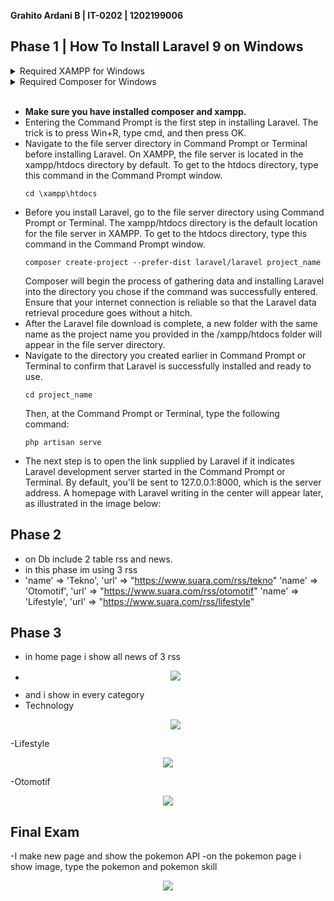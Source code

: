 **Grahito Ardani B | IT-0202 | 1202199006**

## Phase 1  | How To Install Laravel 9 on Windows

<details> <summary> Required XAMPP for Windows</summary>

### Install from www.apachefriends.org
- [Installer XAMPP](https://www.apachefriends.org/xampp-files/8.1.6/xampp-windows-x64-8.1.6-0-VS16-installer.exe)    `Windows 2008, 2012, Vista, 7, 8 (Important: XP or 2003 not supported`
    
    **Component Install**: MySQL, phpMyAdmin

</details>

<details> <summary> Required Composer for Windows</summary>

- [Installer Composer](https://getcomposer.org/Composer-Setup.exe)
- After downloading the Composer file, open the file and follow the installation instructions below: 
   First, a page like the one in the image above will appear. Click Next to continue with the installation process.
- Make sure to select the installation location Composer running at C:\xampp\php\php.exe. Click Next if the php file location is correct.
- After that, you'll be asked if you want to utilize a proxy or not. Click the button and input your proxy URL if you want to use one. If you don't wish to use a proxy, proceed with the installation by clicking Next.
- Next, double-check that the installation process is operating in the correct directory, which is C:xamppphpphp.exe. If everything seems good, click Install. The next screen displays a notification that the Windows environment has changed. This modification makes it possible to run Composer from the Command Prompt.
- When the installation is finished, close the Composer installation window by clicking Finish.
- Following the completion of the Composer installation, use the Command Prompt to verify the Composer installation. The key is to press Win + R, type cmd, and then click Ok. 
- After that, you'll be taken to the Command Prompt window. To see if the installation was successful, run the command below.
   Your installation was successful if it looks like the image above.
</details>
<br>

- **Make sure you have installed composer and xampp.**
- Entering the Command Prompt is the first step in installing Laravel. The trick is to press Win+R, type cmd, and then press OK.
- Navigate to the file server directory in Command Prompt or Terminal before installing Laravel. On XAMPP, the file server is located in the xampp/htdocs directory by default. To get to the htdocs directory, type this command in the Command Prompt window.
    ```
    cd \xampp\htdocs 
    ```  
- Before you install Laravel, go to the file server directory using Command Prompt or Terminal. The xampp/htdocs directory is the default location for the file server in XAMPP. To get to the htdocs directory, type this command in the Command Prompt window.
    ```
    composer create-project --prefer-dist laravel/laravel project_name 
    ```  
    Composer will begin the process of gathering data and installing Laravel into the directory you chose if the command was successfully entered. Ensure that your internet connection is reliable so that the Laravel data retrieval procedure goes without a hitch.
- After the Laravel file download is complete, a new folder with the same name as the project name you provided in the /xampp/htdocs folder will appear in the file server directory.
- Navigate to the directory you created earlier in Command Prompt or Terminal to confirm that Laravel is successfully installed and ready to use.
    ```
    cd project_name
    ```  
    Then, at the Command Prompt or Terminal, type the following command:
    ```
    php artisan serve
    ```  
- The next step is to open the link supplied by Laravel if it indicates Laravel development server started in the Command Prompt or Terminal. By default, you'll be sent to 127.0.0.1:8000, which is the server address. A homepage with Laravel writing in the center will appear later, as illustrated in the image below:

## Phase 2 

- on Db include 2 table rss and news.
- in this phase im using 3 rss 
- 'name' => 'Tekno',
  'url' => "https://www.suara.com/rss/tekno"
  'name' => 'Otomotif',
  'url' => "https://www.suara.com/rss/otomotif"
  'name' => 'Lifestyle',
  'url' => "https://www.suara.com/rss/lifestyle"


## Phase 3

- in home page i show all news of 3 rss
- <p align="center"><img src= "assets/home.png"></p>
- and i show in every category
- Technology
  <p align="center"><img src= "assets/tech.png"></p>
-Lifestyle
  <p align="center"><img src= "assets/life.png"></p>
-Otomotif
  <p align="center"><img src= "assets/otomotif.png"></p>

## Final Exam
-I make new page and show the pokemon API 
-on the pokemon page i show image, type the pokemon and pokemon skill
<p align="center"><img src= "assets/poke.png"></p>
